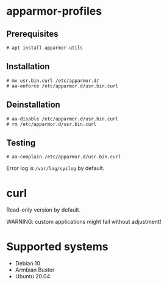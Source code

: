# apparmor-profiles
## Prerequisites

```
# apt install apparmor-utils
```

## Installation
```
# mv usr.bin.curl /etc/apparmor.d/
# aa-enforce /etc/apparmor.d/usr.bin.curl
```

## Deinstallation
```
# aa-disable /etc/apparmor.d/usr.bin.curl
# rm /etc/apparmor.d/usr.bin.curl
```

## Testing
```
# aa-complain /etc/apparmor.d/usr.bin.curl
```
Error log is `/var/log/syslog` by default.

# curl
Read-only version by default.

WARNING: custom applications might fail without adjustment!

# Supported systems

- Debian 10
- Armbian Buster
- Ubuntu 20.04
